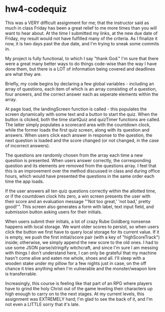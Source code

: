 # hw4-codequiz

This was a VERY difficult assignment for me; that the instructor said as much in class Friday has been a great relief to me more times than you will want to hear about. At the time I submitted my links, at the new due date of Friday, my result would not have fulfilled many of the criteria. As I finalize it now, it is two days past the due date, and I'm trying to sneak some commits in.

My project is fully functional, to which I say "thank God." I'm sure that there were a great many better ways to do things code-wise than the way I have done them, but there is a LOT of information being covered and deadlines are what they are. 

Briefly, my code begins by declaring a few global variables - including an array of questions, each item of which is an array consisting of a question, four answers, and the correct answer each as seperate elements within the array. 

At page load, the landingScreen function is called - this populates the screen dynamically with some text and a button to start the quiz. When the button is clicked, both the time startQuiz and quizTimer functions are called. The latter simply populates a scorecard area with the countdown clock, while the former loads the first quiz screen, along with its question and answers. When users click each answer in response to the question, the next question is loaded and the score changed (or not changed, in the case of incorrect answers).

The questions are randomly chosen from the array each time a new question is presented. When users answer correctly, the corresponding question and its elements are removed from the questions array. I feel that this is an improvement over the method discussed in class and during office hours, which would have presented the questions in the same order each time the app loads.

If the user answers all ten quiz questions correctly within the allotted time, or if the countdown clock hits zero, a win screen presents the user with their score and an evaluation message "'Not too great,' 'not bad,' pretty good!'". This screen also generates a form with label, text input field, and submission button asking users for their initials. 

When users submit their initials, a lot of crazy Rube Goldberg nonsense happens with local storage. We want older scores to persist, so when users click the button we first have to query local storage for its current value. If it is empty, we push the first initial/score pair (with a key of "highScoreTrack") inside; otherwise, we simply append the new score to the old ones. I had to use some JSON parse/stringify witchcraft, and since I'm sure I am messing with things I don't understand here, I can only be grateful that my machine hasn't come alive and eaten me whole, shoes and all. I'll sleep with a wooden stake under my pillow for a few nights just in case, on the off chance it tries anything when I'm vulnerable and the monster/weapon lore is transferrable.

Increasingly, this course is feeling like that part of an RPG where players have to grind the holy Christ out of the game leveling their characters up high enough to carry on to the next stages. At my current levels, this assignment was EXTREMELY hard; I'm glad to see the back of it, and I'm not even a LITTLE sorry that it's late.